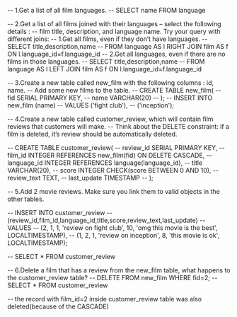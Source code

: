 -- 1.Get a list of all film languages.
-- SELECT name FROM language

-- 2.Get a list of all films joined with their languages – select the following details : 
-- film title, description, and language name. Try your query with different joins:
-- 	    1.Get all films, even if they don’t have languages.
-- SELECT title,description,name 
-- FROM language AS l RIGHT JOIN film AS f ON l.language_id=f.language_id
--  	2.Get all languages, even if there are no films in those languages.
-- SELECT title,description,name 
-- FROM language AS l LEFT JOIN film AS f ON l.language_id=f.language_id

-- 3.Create a new table called new_film with the following columns : id, name.
-- Add some new films to the table.
-- CREATE TABLE new_film(
-- fid SERIAL PRIMARY KEY,
-- name VARCHAR(20)
-- );
-- INSERT INTO new_film (name)
-- VALUES ('fight club'),
-- 	   ('inception');

-- 4.Create a new table called customer_review, which will contain film reviews that customers will make.
-- Think about the DELETE constraint: if a film is deleted, it’s review should be automatically deleted.

-- CREATE TABLE customer_review(
-- review_id SERIAL PRIMARY KEY,
-- film_id INTEGER REFERENCES new_film(fid) ON DELETE CASCADE,
-- language_id INTEGER REFERENCES language(language_id),
-- title VARCHAR(20),
-- score INTEGER CHECK(score BETWEEN 0 AND 10),
-- review_text TEXT,
-- last_update TIMESTAMP
-- );

-- 5.Add 2 movie reviews. Make sure you link them to valid objects in the other tables.

-- INSERT INTO customer_review
-- (review_id,film_id,language_id,title,score,review_text,last_update)
-- VALUES 
-- (2, 1, 1, 'review on fight club', 10, 'omg this movie is the best', LOCALTIMESTAMP),
-- (1, 2, 1, 'review on inception', 8, 'this movie is ok', LOCALTIMESTAMP);

-- SELECT * FROM customer_review


-- 6.Delete a film that has a review from the new_film table, what happens to the customer_review table?
-- DELETE FROM new_film WHERE fid=2;
-- SELECT * FROM customer_review

-- the record with film_id=2 inside customer_review table was also deleted(because of the CASCADE)
